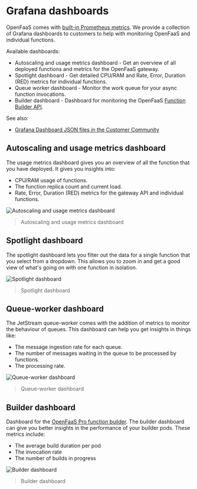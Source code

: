 # Grafana dashboards

OpenFaaS comes with [built-in Prometheus metrics](/architecture/metrics). We provide a collection of Grafana dashboards to customers to help with monitoring OpenFaaS and individual functions.

Available dashboards:

- Autoscaling and usage metrics dashboard - Get an overview of all deployed functions and metrics for the OpenFaaS gateway.
- Spotlight dashboard - Get detailed CPU/RAM and Rate, Error, Duration (RED) metrics for individual functions. 
- Queue worker dashboard - Monitor the work queue for your async function invocations.
- Builder dashboard - Dashboard for monitoring the OpenFaaS [Function Builder API](/openfaas-pro/builder).

See also:

* [Grafana Dashboard JSON files in the Customer Community](https://github.com/openfaas/customers/tree/master/dashboards)

## Autoscaling and usage metrics dashboard

The usage metrics dashboard gives you an overview of all the function that you have deployed. It gives you insights into:

- CPU/RAM usage of functions.
- The function replica count and current load.
- Rate, Error, Duration (RED) metrics for the gateway API and individual functions.

![Autoscaling and usage metrics dashboard](/images/grafana/overview-dashboard.png)
> Autoscaling and usage metrics dashboard

## Spotlight dashboard

The spotlight dashboard lets you filter out the data for a single function that you select from a dropdown. This allows you to zoom in and get a good view of what's going on with one function in isolation.

![Spotlight dashboard](/images/grafana/spotlight-dashboard.png)
> Spotlight dashboard

## Queue-worker dashboard

The JetStream queue-worker comes with the addition of metrics to monitor the behaviour of queues. This dashboard can help you get insights in things like:

- The message ingestion rate for each queue.
- The number of messages waiting in the queue to be processed by functions. 
- The processing rate.

![Queue-worker dashboard](/images/grafana/jetstream-queue-worker-dashboard.png)
> Queue-worker dashboard

## Builder dashboard

Dashboard for the [OpenFaaS Pro function builder](/openfaas-pro/builder). The builder dashboard can give you better insights in the performance of your builder pods. These metrics include:

- The average build duration per pod
- The invocation rate
- The number of builds in progress

![Builder dashboard](/images/grafana/builder-dashboard.png)
> Builder dashboard